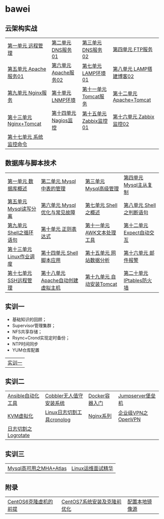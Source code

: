 # bawei

## 云架构实战

<table border="0">
    <tr>
        <td><a href="云架构实战/第一单元 远程管理/第一单元 远程管理.md">第一单元 远程管理</a></td>
		<td><a href="云架构实战/第二单元 DNS服务01/第二单元 DNS服务01.md">第二单元 DNS服务01</a></td>
        <td><a href="云架构实战/第三单元 DNS服务02/第三单元 DNS服务02.md">第三单元 DNS服务02</a></td>
        <td><a href="云架构实战/第四单元 FTP服务/第四单元 FTP服务.md">第四单元 FTP服务</a></td>
    </tr>
    <tr>
        <td><a href="云架构实战/第五单元 Apache服务01/第五单元 Apache服务01.md">第五单元 Apache服务01</a></td>
        <td><a href="云架构实战/第六单元 Apache服务02/第六单元 Apache服务02.md">第六单元 Apache服务02</a></td>
        <td><a href="云架构实战/第七单元 LAMP环境01/第七单元 LAMP环境01.md">第七单元 LAMP环境01</a></td>
        <td><a href="云架构实战/第八单元 LAMP搭建博客02/第八单元 LAMP搭建博客02.md">第八单元 LAMP搭建博客02</a></td>
    </tr>
	<tr>
        <td><a href="云架构实战/第九单元 Nginx服务/第九单元 Nginx服务.md">第九单元 Nginx服务</a></td>
        <td><a href="云架构实战/第十单元 LNMP环境/第十单元 LNMP环境.md">第十单元 LNMP环境</a></td>
        <td><a href="云架构实战/第十一单元 Tomcat服务/第十一单元 Tomcat服务.md">第十一单元 Tomcat服务</a></td>
        <td><a href="云架构实战/第十二单元 Apache+Tomcat/第十二单元 Apache+Tomcat.md">第十二单元 Apache+Tomcat</a></td>
    </tr>
	<tr>
        <td><a href="云架构实战/第十三单元 Nginx+Tomcat/第十三单元 Nginx+Tomcat.md">第十三单元 Nginx+Tomcat</a></td>
        <td><a href="云架构实战/第十四单元 Nagios监控/第十四单元 Nagios监控.md">第十四单元 Nagios监控</a></td>
        <td><a href="云架构实战/第十五单元 Zabbix监控01/第十五单元 Zabbix监控01.md">第十五单元 Zabbix监控01</a></td>
        <td><a href="云架构实战/第十六单元 Zabbix监控02/第十六单元 Zabbix监控02.md">第十六单元 Zabbix监控02</a></td>
    </tr>
	<tr>
        <td><a href="云架构实战/第十七单元 系统监控命令/第十七单元 系统监控命令.md">第十七单元 系统监控命令</a></td>
    </tr>
</table>



## 数据库与脚本技术

<table border="0">
    <tr>
        <td><a href="数据库与脚本技术/第一单元 数据库概述/第一单元 数据库概述.md">第一单元 数据库概述</a></td>
		<td><a href="数据库与脚本技术/第二单元 Mysql中表的管理/第二单元 Mysql中表的管理.md">第二单元 Mysql中表的管理</a></td>
        <td><a href="数据库与脚本技术/第三单元 Mysql高级管理/第三单元 Mysql高级管理.md">第三单元 Mysql高级管理</a></td>
        <td><a href="数据库与脚本技术/第四单元 Mysql主从复制/第四单元 Mysql主从复制.md">第四单元 Mysql主从复制</a></td>
    </tr>
    <tr>
        <td><a href="数据库与脚本技术/第五单元 Mysql读写分离/第五单元 Mysql读写分离.md">第五单元 Mysql读写分离</a></td>
        <td><a href="数据库与脚本技术/第六单元 Mysql优化与常见故障/第六单元 Mysql优化与常见故障.md">第六单元 Mysql优化与常见故障</a></td>
        <td><a href="数据库与脚本技术/第七单元 Shell之概述/第七单元 Shell之概述.md">第七单元 Shell之概述</a></td>
        <td><a href="数据库与脚本技术/第八单元 Shell之判断语句/第八单元 Shell之判断语句.md">第八单元 Shell之判断语句</a></td>
    </tr>
	<tr>
        <td><a href="数据库与脚本技术/第九单元 Shell之循环语句/第九单元 Shell之循环语句.md">第九单元 Shell之循环语句</a></td>
        <td><a href="数据库与脚本技术/第十单元 正则表达式/第十单元 正则表达式.md">第十单元 正则表达式</a></td>
        <td><a href="数据库与脚本技术/第十一单元 AWK文本处理工具/第十一单元 AWK文本处理工具.md">第十一单元 AWK文本处理工具</a></td>
        <td><a href="数据库与脚本技术/第十二单元 Expect自动交互/第十二单元 Expect自动交互.md">第十二单元 Expect自动交互</a></td>
    </tr>
	<tr>
        <td><a href="数据库与脚本技术/第十三单元 Linux作业调度/第十三单元 Linux作业调度.md">第十三单元 Linux作业调度</a></td>
        <td><a href="数据库与脚本技术/第十四单元 Shell脚本应用/第十四单元 Shell脚本应用.md">第十四单元 Shell脚本应用</a></td>
        <td><a href="数据库与脚本技术/第十五单元 网站数据分析/第十五单元 网站数据分析.md">第十五单元 网站数据分析</a></td>
        <td><a href="数据库与脚本技术/第十六单元 邮件报警/第十六单元 邮件报警.md">第十六单元 邮件报警</a></td>
    </tr>
	<tr>
        <td><a href="数据库与脚本技术/第十七单元 SSH远程管理/第十七单元 SSH远程管理.md">第十七单元 SSH远程管理</a></td>
		<td><a href="数据库与脚本技术/第十八单元 Apache自动创建虚拟主机/第十八单元 Apache自动创建虚拟主机.md">第十八单元 Apache自动创建虚拟主机</a></td>
		<td><a href="数据库与脚本技术/第十九单元 自动安装Tomcat/第十九单元 自动安装Tomcat.md">第十九单元 自动安装Tomcat</a></td>
		<td><a href="数据库与脚本技术/第二十单元 IPtables防火墙/第二十单元 IPtables防火墙.md">第二十单元 IPtables防火墙</a></td>
    </tr>
</table>



## 实训一

- 基础知识的回顾；
- Supervisor管理集群；
- NFS共享存储；
- Rsync+Crond实现定时备份；
- NTP时间同步
- YUM仓库配置

<table border="0">
    <tr>
        <td><a href="实训一/实训一.md">实训一</a></td>
</table>



## 实训二

<table border="0">
    <tr>
        <td><a href="实训二/Ansible自动化工具.md">Ansible自动化工具</a></td>
        <td><a href="实训二/Cobbler无人值守安装系统.md">Cobbler无人值守安装系统</a></td>
        <td><a href="实训二/Docker容器入门.md">Docker容器入门</a></td>
        <td><a href="实训二/Jumpserver堡垒机.md">Jumpserver堡垒机</a></td>
    </tr>
    <tr>
        <td><a href="实训二/KVM虚拟化.md">KVM虚拟化</a></td>
        <td><a href="实训二/Linux日志切割工具cronolog.md">Linux日志切割工具cronolog</a></td>
        <td><a href="实训二/Nginx系列.md">Nginx系列</a></td>
        <td><a href="实训二/企业级VPN之OpenVPN.md">企业级VPN之OpenVPN</a></td>
    </tr>
    <tr>
        <td><a href="实训二/日志切割之Logrotate.md">日志切割之Logrotate</a></td>
    </tr>
</table>



## 实训三

<table border="0">
    <tr>
        <td><a href="实训三/Mysql高可用之MHA+Atlas.md">Mysql高可用之MHA+Atlas</a></td>
        <td><a href="实训三/Linux运维面试精华.md">Linux运维面试精华</a></td>
    </tr>
</table>



## 附录

<table border="0">
    <tr>
        <td><a href="云架构实战/附录/CentOS6克隆虚机的前提.md">CentOS6克隆虚机的前提</a></td>
		<td><a href="云架构实战/附录/CentOS7系统安装及克隆前优化.md">CentOS7系统安装及克隆前优化</a></td>
        <td><a href="云架构实战/附录/配置本地镜像源.md">配置本地镜像源</a></td>
    </tr>
</table>
